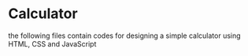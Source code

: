 # Calculator
the following files contain codes for designing a simple calculator using HTML, CSS and JavaScript
